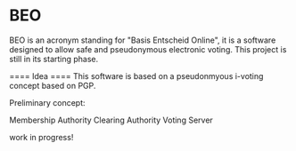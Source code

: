 BEO
===

BEO is an acronym standing for "Basis Entscheid Online", it is a software designed to allow safe and pseudonymous electronic voting.
This project is still in its starting phase.

==== Idea ====
This software is based on a pseudonmyous i-voting concept based on PGP.

Preliminary concept:

Membership Authority
Clearing Authority
Voting Server

work in progress!